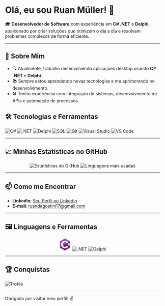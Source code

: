# Olá, eu sou Ruan Müller! 👋

🎓 **Desenvolvedor de Software** com experiência em **C# .NET** e **Delphi**, apaixonado por criar soluções que otimizem o dia a dia e resolvam problemas complexos de forma eficiente.

---

## 🚀 Sobre Mim
- 🔍 Atualmente, trabalho desenvolvendo aplicações desktop usando **C# .NET** e **Delphi**.
- 📚 Sempre estou aprendendo novas tecnologias e me aprimorando no desenvolvimento.
- 🛠️ Tenho experiência com integração de sistemas, desenvolvimento de APIs e automação de processos.

## 🛠️ Tecnologias e Ferramentas
![C#](https://img.shields.io/badge/-C%23-239120?style=flat&logo=c-sharp&logoColor=white)
![.NET](https://img.shields.io/badge/-.NET-512BD4?style=flat&logo=dotnet&logoColor=white)
![Delphi](https://img.shields.io/badge/-Delphi-EE1F35?style=flat&logo=delphi&logoColor=white)
![SQL](https://img.shields.io/badge/-SQL-4479A1?style=flat&logo=Microsoft-SQL-Server&logoColor=white)
![Git](https://img.shields.io/badge/-Git-F05032?style=flat&logo=git&logoColor=white)
![Visual Studio](https://img.shields.io/badge/-Visual%20Studio-5C2D91?style=flat&logo=visual-studio&logoColor=white)
![VS Code](https://img.shields.io/badge/-VS%20Code-007ACC?style=flat&logo=visual-studio-code&logoColor=white)

---

## 📈 Minhas Estatísticas no GitHub

<div align="center">
  <img height="180em" src="https://github-readme-stats.vercel.app/api?username=MullerRuan&show_icons=true&theme=radical&count_private=true" alt="Estatísticas do GitHub" />
  <img height="180em" src="https://github-readme-stats.vercel.app/api/top-langs/?username=MullerRuan&layout=compact&langs_count=7&theme=radical" alt="Linguagens mais usadas" />
</div>

---

## 📫 Como me Encontrar
- **LinkedIn**: [Seu Perfil no LinkedIn](https://www.linkedin.com/in/MullerRuan/)
- **E-mail**: ruandagostini17@gmail.com

---

## 🖼️ Linguagens e Ferramentas

<div align="center">
  <img src="https://raw.githubusercontent.com/devicons/devicon/master/icons/csharp/csharp-original.svg" alt="C#" width="40" height="40"/>
  <img src="https://cdn.jsdelivr.net/gh/devicons/devicon/icons/dotnetcore/dotnetcore-original.svg" alt=".NET" width="40" height="40"/>
  <img src="https://cdn.worldvectorlogo.com/logos/delphi-10.svg" alt="Delphi" width="40" height="40"/>
</div>

---

## 🏆 Conquistas
![Troféu](https://github-profile-trophy.vercel.app/?username=MullerRuan&theme=radical&no-frame=true&margin-w=15)

---

Obrigado por visitar meu perfil! ✌️
